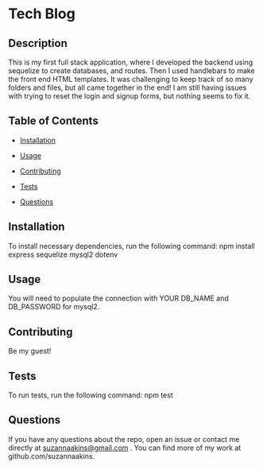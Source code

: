 
# Tech Blog



## Description
This is my first full stack application, where I developed the backend using sequelize to create databases, and routes. Then I used handlebars to make the front end HTML templates.  It was challenging to keep track of so many folders and files, but all came together in the end!  I am still having issues with trying to reset the login and signup forms, but nothing seems to fix it.

## Table of Contents
* [Installation](#installation)

* [Usage](#usage)


* [Contributing](#contributing)


* [Tests](#tests)
* [Questions](#questions)


## Installation
To install necessary dependencies, run the following command:
npm install express sequelize mysql2 dotenv
  


## Usage
You will need to populate the connection with YOUR DB_NAME and DB_PASSWORD for mysql2.



## Contributing
Be my guest!




## Tests
To run tests, run the following command: 
npm test

## Questions
If you have any questions about the repo, open an issue or contact me directly at suzannaakins@gmail.com	.
You can find more of my work at github.com/suzannaakins.
